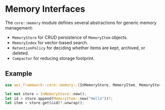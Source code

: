 # Memory Interfaces

The `core::memory` module defines several abstractions for generic memory management:

- `MemoryStore` for CRUD persistence of `MemoryItem` objects.
- `MemoryIndex` for vector-based search.
- `RetentionPolicy` for deciding whether items are kept, archived, or deleted.
- `Compactor` for reducing storage footprint.

## Example

```rust
use aei_framework::core::memory::{InMemoryStore, MemoryItem, MemoryStore};

let mut store = InMemoryStore::new();
let id = store.append(MemoryItem::new("Hello"))?;
let item = store.get(&id)?.unwrap();
```
